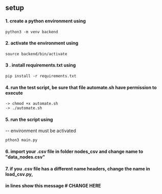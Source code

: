 ## setup

#### 1. create a python environment using
```shell
python3 -m venv backend
```

#### 2. activate the environment using
```shell
source backend/bin/activate
```

#### 3 . install requirements.txt using
```shell
pip install -r requirements.txt
```

#### 4. run the test script, be sure that file automate.sh have permission to execute
```shell
-> chmod +x automate.sh
-> ./automate.sh
```


#### 5. run the script using
-- environment must be activated
```shell
pthon3 main.py
```

#### 6. import your .csv file in folder nodes_csv and change name to "data_nodes.csv"
#### 7. if you .csv file has a different name headers, change the name in load_csv.py, 
#### in lines show this message # CHANGE HERE